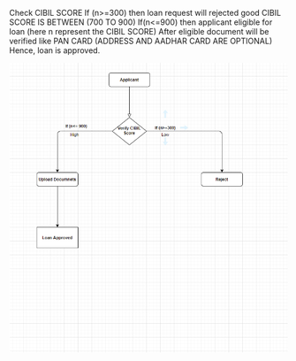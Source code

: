 Check CIBIL SCORE
If (n>=300) then loan request will rejected good CIBIL SCORE IS BETWEEN (700 TO 900)
If(n<=900) then applicant eligible for loan (here n represent the CIBIL SCORE)
After eligible document will be verified like PAN CARD (ADDRESS AND AADHAR CARD ARE OPTIONAL)
Hence, loan is approved.

![alt text](https://github.com/rajivadak/cpp_miniproject/blob/main/Cibil_Score/CIBIL%20SCORE%20WORKFLOW.png?raw=true)
